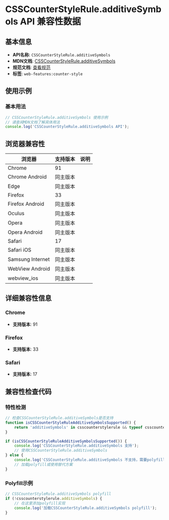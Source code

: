 # CSSCounterStyleRule.additiveSymbols API 兼容性数据

## 基本信息

- **API名称**: `CSSCounterStyleRule.additiveSymbols`
- **MDN文档**: [CSSCounterStyleRule.additiveSymbols](https://developer.mozilla.org/docs/Web/API/CSSCounterStyleRule/additiveSymbols)
- **规范文档**: [查看规范](https://drafts.csswg.org/css-counter-styles/#dom-csscounterstylerule-additivesymbols)
- **标签**: `web-features:counter-style`

## 使用示例

### 基本用法

```javascript
// CSSCounterStyleRule.additiveSymbols 使用示例
// 请查阅MDN文档了解具体用法
console.log('CSSCounterStyleRule.additiveSymbols API');
```

## 浏览器兼容性

| 浏览器 | 支持版本 | 说明 |
|--------|----------|------|
| Chrome | 91 |  |
| Chrome Android | 同主版本 |  |
| Edge | 同主版本 |  |
| Firefox | 33 |  |
| Firefox Android | 同主版本 |  |
| Oculus | 同主版本 |  |
| Opera | 同主版本 |  |
| Opera Android | 同主版本 |  |
| Safari | 17 |  |
| Safari iOS | 同主版本 |  |
| Samsung Internet | 同主版本 |  |
| WebView Android | 同主版本 |  |
| webview_ios | 同主版本 |  |

## 详细兼容性信息

### Chrome

- **支持版本**: 91

### Firefox

- **支持版本**: 33

### Safari

- **支持版本**: 17

## 兼容性检查代码

### 特性检测

```javascript
// 检查CSSCounterStyleRule.additiveSymbols是否支持
function isCSSCounterStyleRuleAdditiveSymbolsSupported() {
    return 'additiveSymbols' in csscounterstylerule && typeof csscounterstylerule.additiveSymbols === 'function';
}

if (isCSSCounterStyleRuleAdditiveSymbolsSupported()) {
    console.log('CSSCounterStyleRule.additiveSymbols 支持');
    // 使用CSSCounterStyleRule.additiveSymbols
} else {
    console.log('CSSCounterStyleRule.additiveSymbols 不支持，需要polyfill');
    // 加载polyfill或使用替代方案
}
```

### Polyfill示例

```javascript
// CSSCounterStyleRule.additiveSymbols polyfill
if (!csscounterstylerule.additiveSymbols) {
    // 在这里添加polyfill实现
    console.log('加载CSSCounterStyleRule.additiveSymbols polyfill');
}
```

